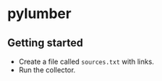 # pylumber

## Getting started
* Create a file called `sources.txt` with links.
* Run the collector.